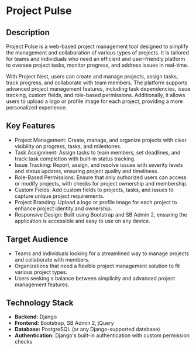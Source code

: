 # Project Pulse

## Description
Project Pulse is a web-based project management tool designed to simplify the management and collaboration of various types of projects. It is tailored for teams and individuals who need an efficient and user-friendly platform to oversee project tasks, monitor progress, and address issues in real-time.

With Project Nest, users can create and manage projects, assign tasks, track progress, and collaborate with team members. The platform supports advanced project management features, including task dependencies, issue tracking, custom fields, and role-based permissions. Additionally, it allows users to upload a logo or profile image for each project, providing a more personalized experience.

## Key Features
- Project Management: Create, manage, and organize projects with clear visibility on progress, tasks, and milestones.
- Task Assignment: Assign tasks to team members, set deadlines, and track task completion with built-in status tracking.
- Issue Tracking: Report, assign, and resolve issues with severity levels and status updates, ensuring project quality and timeliness.
- Role-Based Permissions: Ensure that only authorized users can access or modify projects, with checks for project ownership and membership.
- Custom Fields: Add custom fields to projects, tasks, and issues to capture unique project requirements.
- Project Branding: Upload a logo or profile image for each project to enhance project identity and ownership.
- Responsive Design: Built using Bootstrap and SB Admin 2, ensuring the application is accessible and easy to use on any device.

## Target Audience
- Teams and individuals looking for a streamlined way to manage projects and collaborate with members.
- Organizations that need a flexible project management solution to fit various project types.
- Users seeking a balance between simplicity and advanced project management features.

## Technology Stack
- **Backend:** Django
- **Frontend:** Bootstrap, SB Admin 2, jQuery
- **Database:** PostgreSQL (or any Django-supported database)
- **Authentication:** Django's built-in authentication with custom permission checks
